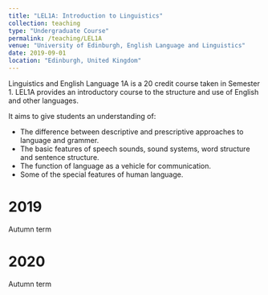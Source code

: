 ```yaml
---
title: "LEL1A: Introduction to Linguistics"
collection: teaching
type: "Undergraduate Course"
permalink: /teaching/LEL1A
venue: "University of Edinburgh, English Language and Linguistics"
date: 2019-09-01
location: "Edinburgh, United Kingdom"
---
```


Linguistics and English Language 1A is a 20 credit course taken in Semester 1. LEL1A provides an introductory course to the structure and use of English and other languages. 


It aims to give students an understanding of:

 - The difference between descriptive and prescriptive approaches to language and grammer.
 - The basic features of speech sounds, sound systems, word structure and sentence structure.
 - The function of language as a vehicle for communication.
 - Some of the special features of human language.


2019
======
Autumn term

2020
======
Autumn term


